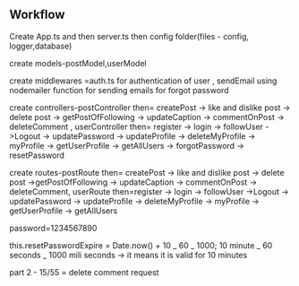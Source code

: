 ## Workflow

Create App.ts and then server.ts then config folder(files - config, logger,database)

create models-postModel,userModel

create middlewares =auth.ts for authentication of user , sendEmail using nodemailer function for sending emails for forgot password

create controllers-postController then= createPost -> like and dislike post -> delete post -> getPostOfFollowing -> updateCaption -> commentOnPost -> deleteComment
,
userController then= register -> login -> followUser ->Logout -> updatePassword -> updateProfile -> deleteMyProfile -> myProfile -> getUserProfile -> getAllUsers -> forgotPassword -> resetPassword

create routes-postRoute then= createPost -> like and dislike post -> delete post ->getPostOfFollowing -> updateCaption -> commentOnPost -> deleteComment,
userRoute then=register -> login -> followUser ->Logout -> updatePassword -> updateProfile -> deleteMyProfile -> myProfile -> getUserProfile -> getAllUsers

password=1234567890

this.resetPasswordExpire = Date.now() + 10 _ 60 _ 1000;
10 minute _ 60 seconds _ 1000 mili seconds -> it means it is valid for 10 minutes

part 2 - 15/55 = delete comment request
